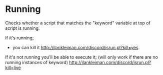 # Running
Checks whether a script that matches the "keyword" variable at top of script is running.

If it's running;

- you can kill it
http://ilankleiman.com/discord/isrun.pl?kill=yes

If it's not running you'll be able to execute it;
(will only work if there are no running instances of keyword)
http://ilankleiman.com/discord/isrun.pl?kill=live
